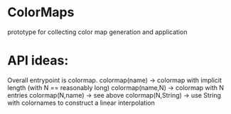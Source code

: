 # ColorMaps

prototype for collecting color map generation and application

API ideas:
==========
Overall entrypoint is colormap.
colormap(name) -> colormap with implicit length (with N == reasonably long)
colormap(name,N) -> colormap with N entries
colormap(N,name) -> see above
colormap(N,String) -> use String with colornames to construct a linear interpolation

